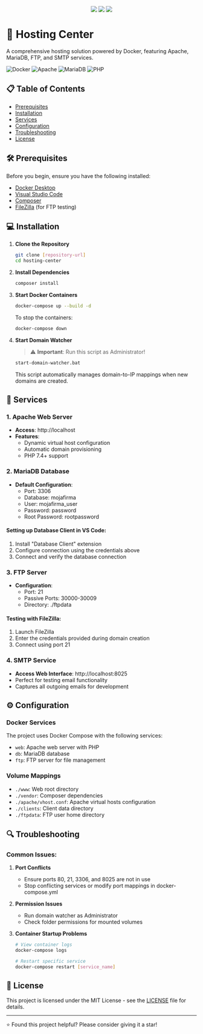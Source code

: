 <p align="center">
  <a href="README.md"><img src="https://img.shields.io/badge/lang-en-red.svg"></a>
  <a href="README.uk.md"><img src="https://img.shields.io/badge/lang-ua-green.svg"></a>
  <a href="README.ru.md"><img src="https://img.shields.io/badge/lang-ru-yellow.svg"></a>
</p>

# 🚀 Hosting Center

A comprehensive hosting solution powered by Docker, featuring Apache, MariaDB, FTP, and SMTP services.

![Docker](https://img.shields.io/badge/Docker-2496ED?style=for-the-badge&logo=docker&logoColor=white)
![Apache](https://img.shields.io/badge/Apache-D22128?style=for-the-badge&logo=Apache&logoColor=white)
![MariaDB](https://img.shields.io/badge/MariaDB-003545?style=for-the-badge&logo=mariadb&logoColor=white)
![PHP](https://img.shields.io/badge/PHP-777BB4?style=for-the-badge&logo=php&logoColor=white)

## 📋 Table of Contents
- [Prerequisites](#-prerequisites)
- [Installation](#-installation)
- [Services](#-services)
- [Configuration](#-configuration)
- [Troubleshooting](#-troubleshooting)
- [License](#-license)

## 🛠 Prerequisites

Before you begin, ensure you have the following installed:
- [Docker Desktop](https://www.docker.com/products/docker-desktop/)
- [Visual Studio Code](https://code.visualstudio.com/)
- [Composer](https://getcomposer.org/)
- [FileZilla](https://filezilla-project.org/) (for FTP testing)

## 💻 Installation

1. **Clone the Repository**
   ```bash
   git clone [repository-url]
   cd hosting-center
   ```

2. **Install Dependencies**
   ```bash
   composer install
   ```

3. **Start Docker Containers**
   ```bash
   docker-compose up --build -d
   ```
   To stop the containers:
   ```bash
   docker-compose down
   ```

4. **Start Domain Watcher**
   > ⚠️ **Important**: Run this script as Administrator!
   ```bash
   start-domain-watcher.bat
   ```
   This script automatically manages domain-to-IP mappings when new domains are created.

## 🔧 Services

### 1. Apache Web Server
- **Access**: http://localhost
- **Features**:
  - Dynamic virtual host configuration
  - Automatic domain provisioning
  - PHP 7.4+ support

### 2. MariaDB Database
- **Default Configuration**:
  - Port: 3306
  - Database: mojafirma
  - User: mojafirma_user
  - Password: password
  - Root Password: rootpassword

#### Setting up Database Client in VS Code:
1. Install "Database Client" extension
2. Configure connection using the credentials above
3. Connect and verify the database connection

### 3. FTP Server
- **Configuration**:
  - Port: 21
  - Passive Ports: 30000-30009
  - Directory: ./ftpdata

#### Testing with FileZilla:
1. Launch FileZilla
2. Enter the credentials provided during domain creation
3. Connect using port 21

### 4. SMTP Service
- **Access Web Interface**: http://localhost:8025
- Perfect for testing email functionality
- Captures all outgoing emails for development

## ⚙️ Configuration

### Docker Services
The project uses Docker Compose with the following services:
- `web`: Apache web server with PHP
- `db`: MariaDB database
- `ftp`: FTP server for file management

### Volume Mappings
- `./www`: Web root directory
- `./vendor`: Composer dependencies
- `./apache/vhost.conf`: Apache virtual hosts configuration
- `./clients`: Client data directory
- `./ftpdata`: FTP user home directory

## 🔍 Troubleshooting

### Common Issues:
1. **Port Conflicts**
   - Ensure ports 80, 21, 3306, and 8025 are not in use
   - Stop conflicting services or modify port mappings in docker-compose.yml

2. **Permission Issues**
   - Run domain watcher as Administrator
   - Check folder permissions for mounted volumes

3. **Container Startup Problems**
   ```bash
   # View container logs
   docker-compose logs
   
   # Restart specific service
   docker-compose restart [service_name]
   ```

## 📝 License

This project is licensed under the MIT License - see the [LICENSE](LICENSE) file for details.

---
⭐ Found this project helpful? Please consider giving it a star!
